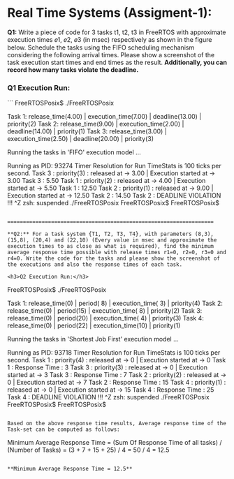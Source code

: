 
Real Time Systems (Assigment-1):
================================

**Q1:** Write a piece of code for 3 tasks t1, t2, t3 in FreeRTOS with approximate execution times 𝑒1, 𝑒2, 𝑒3 (in msec) respectively as shown in the figure below. Schedule the tasks using the FIFO scheduling mechanism considering the following arrival times. Please show a screenshot of the task execution start times and end times as the result. **Additionally, you can record how many tasks violate the deadline.**

<h3>Q1 Execution Run:</h3>
```
FreeRTOSPosix$ ./FreeRTOSPosix

Task 1: release_time(4.00) | execution_time(7.00) | deadline(13.00) | priority(2)
Task 2: release_time(9.00) | execution_time(2.00) | deadline(14.00) | priority(1)
Task 3: release_time(3.00) | execution_time(2.50) | deadline(20.00) | priority(3)

Running the tasks in 'FIFO' execution model ...

Running as PID: 93274
Timer Resolution for Run TimeStats is 100 ticks per second.
Task 3 : priority(3) : released at -> 3.00 | Execution started at -> 3.00
Task 3 : 5.50
Task 1 : priority(2) : released at -> 4.00 | Execution started at -> 5.50
Task 1 : 12.50
Task 2 : priority(1) : released at -> 9.00 | Execution started at -> 12.50
Task 2 : 14.50
Task 2 : DEADLINE VIOLATION !!!
^Z
zsh: suspended  ./FreeRTOSPosix
FreeRTOSPosix$
FreeRTOSPosix$
```

==================================================================

**Q2:** For a task system {T1, T2, T3, T4}, with parameters (8,3), (15,8), (20,4) and (22,10) (Every value in msec and approximate the execution times to as close as what is required), find the minimum average response time possible with release times r1=0, r2=0, r3=0 and r4=0. Write the code for the tasks and please show the screenshot of the executions and also the response times of each task.

<h3>Q2 Execution Run:</h3>
```
FreeRTOSPosix$ ./FreeRTOSPosix

Task 1: release_time(0) | period( 8) | execution_time( 3) | priority(4)
Task 2: release_time(0) | period(15) | execution_time( 8) | priority(2)
Task 3: release_time(0) | period(20) | execution_time( 4) | priority(3)
Task 4: release_time(0) | period(22) | execution_time(10) | priority(1)

Running the tasks in 'Shortest Job First' execution model ...

Running as PID: 93718
Timer Resolution for Run TimeStats is 100 ticks per second.
Task 1 : priority(4) : released at -> 0 | Execution started at -> 0
Task 1 : Response Time : 3
Task 3 : priority(3) : released at -> 0 | Execution started at -> 3
Task 3 : Response Time : 7
Task 2 : priority(2) : released at -> 0 | Execution started at -> 7
Task 2 : Response Time : 15
Task 4 : priority(1) : released at -> 0 | Execution started at -> 15
Task 4 : Response Time : 25
Task 4 : DEADLINE VIOLATION !!!
^Z
zsh: suspended  ./FreeRTOSPosix
FreeRTOSPosix$
FreeRTOSPosix$
```

Based on the above response time results, Average response time of the Task-set can be computed as follows:

```
Minimum Average Response Time
    = (Sum Of Response Time of all tasks) / (Number of Tasks)
    = (3 + 7 + 15 + 25) / 4
    = 50 / 4
    = 12.5
```

**Minimum Average Response Time = 12.5**
